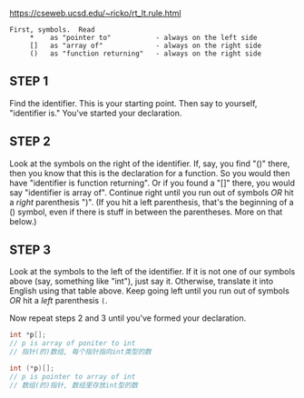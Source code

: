 https://cseweb.ucsd.edu/~ricko/rt_lt.rule.html


```
First, symbols.  Read
     *    as "pointer to"           - always on the left side
     []   as "array of"             - always on the right side
     ()   as "function returning"   - always on the right side
```

STEP 1
------
Find the identifier.  This is your starting point.  Then say to yourself,
"identifier is."  You've started your declaration.


STEP 2
------
Look at the symbols on the right of the identifier.  If, say, you find "()"
there, then you know that this is the declaration for a function.  So you
would then have "identifier is function returning".  Or if you found a
"[]" there, you would say "identifier is array of".  Continue right until
you run out of symbols *OR* hit a *right* parenthesis ")".  (If you hit a
left parenthesis, that's the beginning of a () symbol, even if there
is stuff in between the parentheses.  More on that below.)


STEP 3
------
Look at the symbols to the left of the identifier.  If it is not one of our
symbols above (say, something like "int"), just say it.  Otherwise, translate
it into English using that table above.  Keep going left until you run out of
symbols *OR* hit a *left* parenthesis `(`.

Now repeat steps 2 and 3 until you've formed your declaration.

```c
int *p[];
// p is array of poniter to int
// 指针(的)数组, 每个指针指向int类型的数

int (*p)[];
// p is pointer to array of int
// 数组(的)指针, 数组里存放int型的数

```

